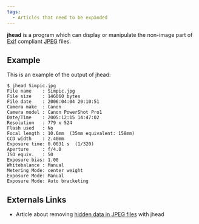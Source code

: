 ```yaml
---
tags:
  - Articles that need to be expanded
---
```

**jhead** is a program which can display or manipulate the non-image
part of [Exif](exif.md) compliant [JPEG](jpeg.md) files.

## Example

This is an example of the output of jhead:

```
$ jhead Simpic.jpg
File name    : Simpic.jpg
File size    : 146060 bytes
File date    : 2006:04:04 20:10:51
Camera make  : Canon
Camera model : Canon PowerShot Pro1
Date/Time    : 2005:12:15 14:47:02
Resolution   : 779 x 524
Flash used   : No
Focal length : 10.6mm  (35mm equivalent: 158mm)
CCD width    : 2.40mm
Exposure time: 0.0031 s  (1/320)
Aperture     : f/4.0
ISO equiv.   : 50
Exposure bias: 1.00
Whitebalance : Manual
Metering Mode: center weight
Exposure Mode: Manual
Exposure Mode: Auto bracketing
```

## Externals Links

* Article about removing [hidden data in JPEG
  files](http://netzreport.googlepages.com/hidden_data_in_jpeg_files.html)
  with jhead
